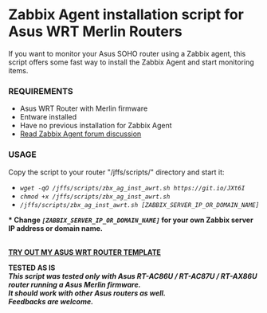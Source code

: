 # Zabbix Agent installation script for Asus WRT Merlin Routers

If you want to monitor your Asus SOHO router using a Zabbix agent, this script offers some fast way to install the Zabbix Agent and start monitoring items.


### REQUIREMENTS

<UL>
  <LI>Asus WRT Router with Merlin firmware
  <LI>Entware installed
  <LI>Have no previous installation for Zabbix Agent
  <LI><a href="https://www.snbforums.com/threads/rt-ac86u-with-zabbix-agent.64343/#post-645193">Read Zabbix Agent forum discussion</a>
</UL>


### USAGE

Copy the script to your router "/jffs/scripts/" directory and start it:
<i>
<UL>
  <LI><code>wget -qO /jffs/scripts/zbx_ag_inst_awrt.sh https://git.io/JXt6I</code>
  <LI><code>chmod +x /jffs/scripts/zbx_ag_inst_awrt.sh</code>
  <LI><code>/jffs/scripts/zbx_ag_inst_awrt.sh [ZABBIX_SERVER_IP_OR_DOMAIN_NAME]</code>
</UL>
</i>


<strong><p>* Change <i><code>[ZABBIX_SERVER_IP_OR_DOMAIN_NAME]</code></i> for your own Zabbix server IP address or domain name.</strong>

<BR><strong><a href="https://github.com/diasdmhub/Zabbix_Template_Asus_Merlin">TRY OUT MY ASUS WRT ROUTER TEMPLATE</a></strong>

<strong>TESTED AS IS</strong>
<strong><i>
  <BR>This script was tested only with Asus RT-AC86U / RT-AC87U / RT-AX86U router running a Asus Merlin firmware.
  <BR>It should work with other Asus routers as well.
  <BR>Feedbacks are welcome.
</i></strong>
